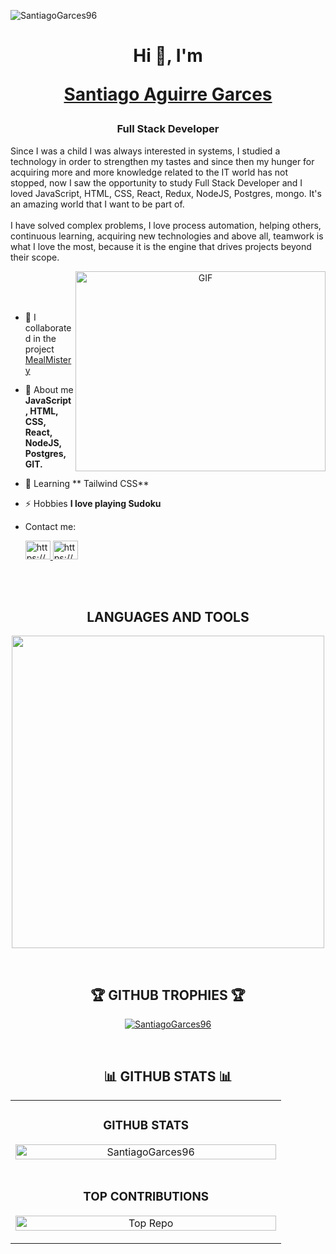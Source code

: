 <p align="left"> <img src="https://komarev.com/ghpvc/?username=SantiagoGarces96&label=Profile%20views&color=0e75b6&style=flat" alt="SantiagoGarces96" /> </p>

<h1 align="center">Hi 👋, I'm <a href="https://100rabhcsmc.github.io/Me.io/" target="blank">
  
Santiago Aguirre Garces</a></h1>

<h3 align="center">Full Stack Developer </h3>

Since I was a child I was always interested in systems, I studied a technology in order to strengthen my tastes and since then my hunger for acquiring more and more knowledge related to the IT world has not stopped, now I saw the opportunity to study Full Stack Developer and I loved JavaScript, HTML, CSS, React, Redux, NodeJS, Postgres, mongo. It's an amazing world that I want to be part of.<br>
<br>
I have solved complex problems, I love process automation, helping others, continuous learning, acquiring new technologies and above all, teamwork is what I love the most, because it is the engine that drives projects beyond their scope.

<a target="_blank" align="center">
  <img align="right" top="500" height="320" width="400" alt="GIF" src="https://media.giphy.com/media/SWoSkN6DxTszqIKEqv/giphy.gif">
</a>

<br>
<br>
<br>
  

- 🔭 I collaborated in the project [MealMistery](https://mealmastery.netlify.app/)

- 💬 About me **JavaScript, HTML, CSS, React, NodeJS, Postgres, GIT.**

- 🌱 Learning ** Tailwind CSS**

- ⚡ Hobbies **I love playing Sudoku**

- Contact me: <p align="lenght"> <a href="https://www.linkedin.com/in/santiagogarces01/" target="_blank">
  <img src="https://raw.githubusercontent.com/rahuldkjain/github-profile-readme-generator/master/src/images/icons/Social/linked-in-alt.svg"     alt="https://www.linkedin.com/in/santiagogarces01/" height="30" width="40" />
  </a>
  <a href="https://santiagogarcesstory@gmail.com" target="_blank">
    <img src="https://user-images.githubusercontent.com/76783198/182482940-c4a2a044-de93-4450-b354-9628cbb175c9.svg" alt="https://santiagogarcesstory@gmail.com" height="30" width="40"/>
  </a>
  </p>

<br>
<br>

<h2 align="center">LANGUAGES AND TOOLS</h2> 
<p align="center">
<img width="500px"  src="https://skillicons.dev/icons?i=typescript,js,html,css,react,nextjs,nodejs,express,postgres,mongo,git,vscode,postman,linux,windows&perline=10"  />
</p>
<br />

<h2 align="center">🏆 GITHUB TROPHIES 🏆</h2>
<p align="center">
  <a href=https://github.com/SantiagoGarces96">
     <img src="https://github-profile-trophy.vercel.app/?username=SantiagoGarces96" alt="SantiagoGarces96" />
  </a>
</p>
<br />

<h2 align="center">📊 GITHUB STATS 📊</h2>

<table width="100%">
  <tr>
    <td width="50%">
      <h3 align="center"><strong>GITHUB STATS</strong></h3>
      <p align="center">
  <img width="100%" src="https://github-readme-stats.vercel.app/api?username=SantiagoGarces96&show_icons=true&locale=en" alt="SantiagoGarces96" />
</p>
      </p>
    </td>
  </tr>
   <tr>
    <td width="50%">
      <h3 align="center"><strong>TOP CONTRIBUTIONS</strong></h3>
      <p align="center">
        <a href="https://github.com/SantiagoGarces96">
          <img width="100%" align="center" src="https://github-contributor-stats.vercel.app/api?username=SantiagoGarces96&limit=3&show_owner=true&combine_all_yearly_contributions=true" alt="Top Repo" />
        </a>
      </p>
    </td>
  </tr>
</table>

